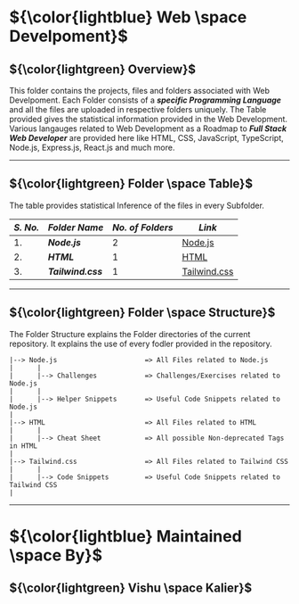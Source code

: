# ${\color{lightblue} Web \space Develpoment}$

## ${\color{lightgreen} Overview}$

This folder contains the projects, files and folders associated with Web Develpoment. Each Folder consists of a ***specific Programming Language*** and all the
files are uploaded in respective folders uniquely. The Table provided gives the statistical information provided in the Web Development. Various langauges related to Web Development as a Roadmap to ***Full Stack Web Developer*** are provided here like HTML, CSS, JavaScript, TypeScript, Node.js, Express.js, React.js and much more.

------

## ${\color{lightgreen} Folder \space Table}$

The table provides statistical Inference of the files in every Subfolder.

| ***S. No.*** | ***Folder Name*** | ***No. of Folders*** | ***Link***
|-|-|-|-|
| 1. | ***Node.js*** | 2 | [Node.js](https://github.com/VishuKalier2003/Web-Development/tree/main/Node.js)  |
| 2. | ***HTML*** | 1 | [HTML](https://github.com/VishuKalier2003/Web-Development/tree/main/HTML)    |
| 3. | ***Tailwind.css*** | 1 | [Tailwind.css](https://github.com/VishuKalier2003/Web-Development/tree/main/Tailwind) |


------

## ${\color{lightgreen} Folder \space Structure}$

The Folder Structure explains the Folder directories of the current repository. It explains the use of every fodler provided in the repository.


    |--> Node.js                      => All Files related to Node.js
    |      |
    |      |--> Challenges            => Challenges/Exercises related to Node.js
    |      |
    |      |--> Helper Snippets       => Useful Code Snippets related to Node.js
    |
    |--> HTML                         => All Files related to HTML
    |      |
    |      |--> Cheat Sheet           => All possible Non-deprecated Tags in HTML 
    |
    |--> Tailwind.css                 => All Files related to Tailwind CSS
    |      |
    |      |--> Code Snippets         => Useful Code Snippets related to Tailwind CSS
    |


------

# ${\color{lightblue} Maintained \space By}$
## ${\color{lightgreen} Vishu \space Kalier}$



